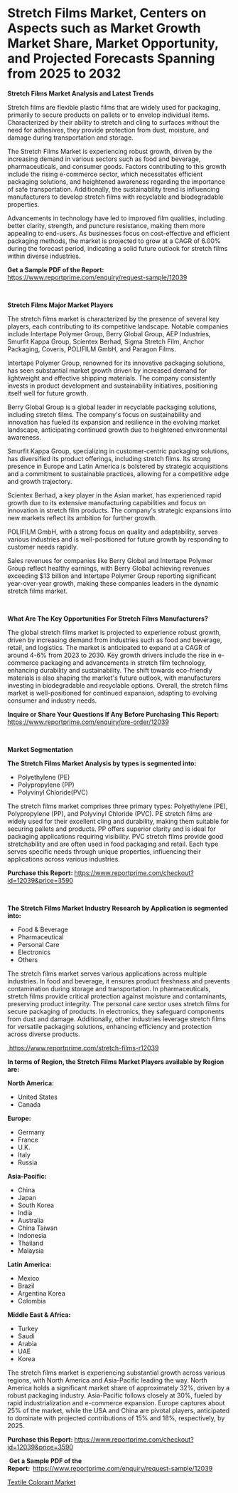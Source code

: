 <p><h1>Stretch Films Market, Centers on Aspects such as Market Growth Market Share, Market Opportunity, and Projected Forecasts Spanning from 2025 to 2032</h1></p><p><strong>Stretch Films Market Analysis and Latest Trends</strong></p>
<p><p>Stretch films are flexible plastic films that are widely used for packaging, primarily to secure products on pallets or to envelop individual items. Characterized by their ability to stretch and cling to surfaces without the need for adhesives, they provide protection from dust, moisture, and damage during transportation and storage. </p><p>The Stretch Films Market is experiencing robust growth, driven by the increasing demand in various sectors such as food and beverage, pharmaceuticals, and consumer goods. Factors contributing to this growth include the rising e-commerce sector, which necessitates efficient packaging solutions, and heightened awareness regarding the importance of safe transportation. Additionally, the sustainability trend is influencing manufacturers to develop stretch films with recyclable and biodegradable properties. </p><p>Advancements in technology have led to improved film qualities, including better clarity, strength, and puncture resistance, making them more appealing to end-users. As businesses focus on cost-effective and efficient packaging methods, the market is projected to grow at a CAGR of 6.00% during the forecast period, indicating a solid future outlook for stretch films within diverse industries.</p></p>
<p><strong>Get a Sample PDF of the Report:&nbsp;</strong> <a href="https://www.reportprime.com/enquiry/request-sample/12039?utm_campaign=2934&utm_medium=2&utm_source=Github&utm_content=ia&utm_term=17032025&utm_id=stretch-films">https://www.reportprime.com/enquiry/request-sample/12039</a></p>
<p>&nbsp;</p>
<p><strong>Stretch Films Major Market Players</strong></p>
<p><p>The stretch films market is characterized by the presence of several key players, each contributing to its competitive landscape. Notable companies include Intertape Polymer Group, Berry Global Group, AEP Industries, Smurfit Kappa Group, Scientex Berhad, Sigma Stretch Film, Anchor Packaging, Coveris, POLIFILM GmbH, and Paragon Films.</p><p>Intertape Polymer Group, renowned for its innovative packaging solutions, has seen substantial market growth driven by increased demand for lightweight and effective shipping materials. The company consistently invests in product development and sustainability initiatives, positioning itself well for future growth.</p><p>Berry Global Group is a global leader in recyclable packaging solutions, including stretch films. The company's focus on sustainability and innovation has fueled its expansion and resilience in the evolving market landscape, anticipating continued growth due to heightened environmental awareness.</p><p>Smurfit Kappa Group, specializing in customer-centric packaging solutions, has diversified its product offerings, including stretch films. Its strong presence in Europe and Latin America is bolstered by strategic acquisitions and a commitment to sustainable practices, allowing for a competitive edge and growth trajectory.</p><p>Scientex Berhad, a key player in the Asian market, has experienced rapid growth due to its extensive manufacturing capabilities and focus on innovation in stretch film products. The company's strategic expansions into new markets reflect its ambition for further growth.</p><p>POLIFILM GmbH, with a strong focus on quality and adaptability, serves various industries and is well-positioned for future growth by responding to customer needs rapidly.</p><p>Sales revenues for companies like Berry Global and Intertape Polymer Group reflect healthy earnings, with Berry Global achieving revenues exceeding $13 billion and Intertape Polymer Group reporting significant year-over-year growth, making these companies leaders in the dynamic stretch films market.</p></p>
<p>&nbsp;</p>
<p><strong>What Are The Key Opportunities For Stretch Films Manufacturers?</strong></p>
<p><p>The global stretch films market is projected to experience robust growth, driven by increasing demand from industries such as food and beverage, retail, and logistics. The market is anticipated to expand at a CAGR of around 4-6% from 2023 to 2030. Key growth drivers include the rise in e-commerce packaging and advancements in stretch film technology, enhancing durability and sustainability. The shift towards eco-friendly materials is also shaping the market's future outlook, with manufacturers investing in biodegradable and recyclable options. Overall, the stretch films market is well-positioned for continued expansion, adapting to evolving consumer and industry needs.</p></p>
<p><strong>Inquire or Share Your Questions If Any Before Purchasing This Report:</strong> <a href="https://www.reportprime.com/enquiry/pre-order/12039?utm_campaign=2934&utm_medium=2&utm_source=Github&utm_content=ia&utm_term=17032025&utm_id=stretch-films">https://www.reportprime.com/enquiry/pre-order/12039</a></p>
<p>&nbsp;</p>
<p><strong>Market Segmentation</strong></p>
<p><strong>The Stretch Films Market Analysis by types is segmented into:</strong></p>
<p><ul><li>Polyethylene (PE)</li><li>Polypropylene (PP)</li><li>Polyvinyl Chloride(PVC)</li></ul></p>
<p><p>The stretch films market comprises three primary types: Polyethylene (PE), Polypropylene (PP), and Polyvinyl Chloride (PVC). PE stretch films are widely used for their excellent cling and durability, making them suitable for securing pallets and products. PP offers superior clarity and is ideal for packaging applications requiring visibility. PVC stretch films provide good stretchability and are often used in food packaging and retail. Each type serves specific needs through unique properties, influencing their applications across various industries.</p></p>
<p><strong>Purchase this Report:&nbsp;</strong><a href="https://www.reportprime.com/checkout?id=12039&price=3590&utm_campaign=2934&utm_medium=2&utm_source=Github&utm_content=ia&utm_term=17032025&utm_id=stretch-films">https://www.reportprime.com/checkout?id=12039&price=3590</a></p>
<p>&nbsp;</p>
<p><strong>The Stretch Films Market Industry Research by Application is segmented into:</strong></p>
<p><ul><li>Food & Beverage</li><li>Pharmaceutical</li><li>Personal Care</li><li>Electronics</li><li>Others</li></ul></p>
<p><p>The stretch films market serves various applications across multiple industries. In food and beverage, it ensures product freshness and prevents contamination during storage and transportation. In pharmaceuticals, stretch films provide critical protection against moisture and contaminants, preserving product integrity. The personal care sector uses stretch films for secure packaging of products. In electronics, they safeguard components from dust and damage. Additionally, other industries leverage stretch films for versatile packaging solutions, enhancing efficiency and protection across diverse products.</p></p>
<p><a href="https://www.reportprime.com/stretch-films-r12039?utm_campaign=2934&utm_medium=2&utm_source=Github&utm_content=ia&utm_term=17032025&utm_id=stretch-films">&nbsp;https://www.reportprime.com/stretch-films-r12039</a></p>
<p><strong>In terms of Region, the Stretch Films Market Players available by Region are:</strong></p>
<p>
    <p> <strong> North America: </strong>
        <ul>
            <li>United States</li>
            <li>Canada</li>
        </ul>
        </p> 
    <p> <strong> Europe: </strong>
        <ul>
            <li>Germany</li>
            <li>France</li>
            <li>U.K.</li>
            <li>Italy</li>
            <li>Russia</li>
        </ul>
        </p> 
    <p> <strong> Asia-Pacific: </strong>
        <ul>
            <li>China</li>
            <li>Japan</li>
            <li>South Korea</li>
            <li>India</li>
            <li>Australia</li>
            <li>China Taiwan</li>
            <li>Indonesia</li>
            <li>Thailand</li>
            <li>Malaysia</li>
        </ul>
        </p> 
    <p> <strong> Latin America: </strong>
        <ul>
            <li>Mexico</li>
            <li>Brazil</li>
            <li>Argentina Korea</li>
            <li>Colombia</li>
        </ul>
        </p> 
    <p> <strong> Middle East & Africa: </strong>
        <ul>
            <li>Turkey</li>
            <li>Saudi</li>
            <li>Arabia</li>
            <li>UAE</li>
            <li>Korea</li>
        </ul>
    </p>
    </p>
<p><p>The stretch films market is experiencing substantial growth across various regions, with North America and Asia-Pacific leading the way. North America holds a significant market share of approximately 32%, driven by a robust packaging industry. Asia-Pacific follows closely at 30%, fueled by rapid industrialization and e-commerce expansion. Europe captures about 25% of the market, while the USA and China are pivotal players, anticipated to dominate with projected contributions of 15% and 18%, respectively, by 2025.</p></p>
<p><strong>Purchase this Report: </strong><a href="https://www.reportprime.com/checkout?id=12039&price=3590&utm_campaign=2934&utm_medium=2&utm_source=Github&utm_content=ia&utm_term=17032025&utm_id=stretch-films">https://www.reportprime.com/checkout?id=12039&price=3590</a></p>
<p>&nbsp;<strong>Get a Sample PDF of the Report:&nbsp;&nbsp;</strong><a href="https://www.reportprime.com/enquiry/request-sample/12039?utm_campaign=2934&utm_medium=2&utm_source=Github&utm_content=ia&utm_term=17032025&utm_id=stretch-films">https://www.reportprime.com/enquiry/request-sample/12039</a></p>
<p><strong></strong></p>
<p><p><a href="https://github.com/popupioo/Market-Research-Report-List-1/blob/main/textile-colorant-market.md?utm_campaign=2934&utm_medium=2&utm_source=Github&utm_content=ia&utm_term=17032025&utm_id=stretch-films">Textile Colorant Market</a></p></p>